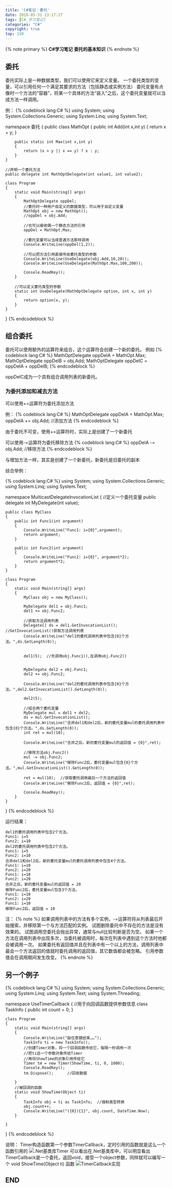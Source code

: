 ```yaml
---
title: 'C#笔记：委托'
date: 2018-05-31 23:17:27
tags: [C#,学习笔记]
categories: "C#"
copyright: true
top: 150
---
```

{% note primary %}
**C#学习笔记** 
**委托的基本知识**
{% endnote %}
<!-- more --> 

## 委托
委托实际上是一种数据类型，我们可以使用它来定义变量。
一个委托类型的变量，可以引用任何一个满足其要求的方法（包括静态或实例方法）
委托变量有点像时一个方法的“容器”，将某一个具体的方法“装入”之后，这个委托变量就可以当成方法一样调用。

例：
{% codeblock lang:C# %}
using System;
using System.Collections.Generic;
using System.Linq;
using System.Text;

namespace 委托
{
    public class MathOpt
    {
        public int Add(int x,int y)
        {
            return x + y;
        }

        public static int Max(int x,int y)
        {
            return (x > y || x == y) ? x : y;
        }
    }

    //声明一个委托方法
    public delegate int MathOptDelegate(int value1, int value2);

    class Program
    {
        static void Main(string[] args)
        {
            MathOptDelegate oppDel;
            //委托时一种用户自定义的数据类型，可以用于自定义变量
            MathOpt obj = new MathOpt();
            //oppDel = obj.Add;

            //也可以接收偶一个静态方法的引用
            oppDel = MathOpt.Max;

            //委托变量可以当成普通方法那样调用
            Console.WriteLine(oppDel(1,2));

            //可以把方法引用直接传给委托类型的参数
            Console.WriteLine(UseDelegate(obj.Add,10,20));
            Console.WriteLine(UseDelegate(MathOpt.Max,100,200));

            Console.ReadKey();
        }

        //可以定义委托类型的参数
        static int UseDelegate(MathOptDelegate option, int x, int y)
        {
            return option(x, y);
        }
    }
}
{% endcodeblock %}


## 组合委托

委托可以使用额外的运算符来组合，这个运算符会创建一个新的委托。
例如
{% codeblock lang:C# %}
MathOptDelegate oppDelA = MathOpt.Max;
MathOptDelegate oppDelB = obj.Add;
MathOptDelegate oppDelC = oppDelA + oppDelB;
{% endcodeblock %}

oppDelC成为一个具有组合调用列表的新委托。


### 为委托添加和减去方法

可以使用+=运算符为委托添加方法

例：
{% codeblock lang:C# %}
MathOptDelegate oppDelA = MathOpt.Max;
oppDelA += obj.Add;           //添加方法
{% endcodeblock %}

由于委托不可变，使用+=运算符时，实际上是创建了一个新委托


可以使用-=运算符为委托移除方法
{% codeblock lang:C# %}
oppDelA -= obj.Add;     //移除方法
{% endcodeblock %}

与增加方法一样，其实是创建了一个新委托，新委托是旧委托的副本

综合举例：

{% codeblock lang:C# %}
using System;
using System.Collections.Generic;
using System.Linq;
using System.Text;

namespace MulticastDelegatelnvocationList
{
    //定义一个委托变量
    public delegate int MyDelegate(int value);
    
    public class MyClass
    {
        public int Func1(int argument)
        {
            Console.WriteLine("Func1: i={0}",argument);
            return argument;
        }

        public int Func2(int argument)
        {
            Console.WriteLine("Func2: i={0}", argument*2);
            return argument*2;
        }
    }

    class Program
    {
        static void Main(string[] args)
        {
            MyClass obj = new MyClass();

            MyDelegate del1 = obj.Func1;
            del1 += obj.Func2;

            //获取方法调用列表
            Delegate[] ds = del1.GetInvocationList();  //GetInvocationList()获取方法调用列表
            Console.WriteLine("del1的委托调用列表中包含{0}个方法。",ds.GetLength(0));


            del1(5);  //先调用obj.Func1(),在调用obj.Func2()


            MyDelegate del2 = obj.Func1;
            del2 += obj.Func2;

            Console.WriteLine("del2的委托调用列表中包含{0}个方法。",del2.GetInvocationList().GetLength(0));

            del2(5);

            //组合两个委托变量
            MyDelegate mul = del1 + del2;
            ds = mul.GetInvocationList();
            Console.WriteLine("合并del1和del2后，新的委托变量mul的委托调用列表中包含{0}个方法。",ds.GetLength(0));
            int ret = mul(10);

            Console.WriteLine("合并之后，新的委托变量mul的返回值 = {0}",ret);

            //移除方法obj.Func2()
            mul -= obj.Func2;
            Console.WriteLine("移除Func2后，委托变量mul包含{0}个方法。",mul.GetInvocationList().GetLength(0));

            ret = mul(10);  //获取委托调用最后一个方法的返回值
            Console.WriteLine("移除Func2后，返回值 = {0}",ret);

            Console.ReadKey();
        }
    }
}
{% endcodeblock %}

运行结果：
```
del1的委托调用列表中包含2个方法。
Func1: i=5
Func2: i=10
del2的委托调用列表中包含2个方法。
Func1: i=5
Func2: i=10
合并del1和del2后，新的委托变量mul的委托调用列表中包含4个方法。
Func1: i=10
Func2: i=20
Func1: i=10
Func2: i=20
合并之后，新的委托变量mul的返回值 = 20
移除Func2后，委托变量mul包含3个方法。
Func1: i=10
Func2: i=20
Func1: i=10
移除Func2后，返回值 = 10

```

注：
{% note %}
如果调用列表中的方法有多个实例，-=运算符将从列表最后开始搜索，并移除第一个与方法匹配的实例。
试图删除委托中不存在的方法是没有效果的。
试图调用空委托会抛出异常，通常与null比较判断是否为空。
如果一个方法在调用列表中出现多次，当委托被调用时，每次在列表中遇到这个方法时他都会被调用一次。
如果委托有返回值并且在列表中有一个以上的方法，调用列表中最会一个方法返回的值就时委托调用的返回值，其它数值都会被忽略。
引用参数值会在调用期间发生改变。
{% endnote %}

## 另一个例子
{% codeblock lang:C# %}
using System;
using System.Collections.Generic;
using System.Linq;
using System.Text;
using System.Threading;

namespace UseTimerCallback
{
    //用于向回调函数提供参数信息
    class TaskInfo
    {
        public int count = 0;
    }


    class Program
    {
        static void Main(string[] args)
        {
            Console.WriteLine("敲任意键结束……");
            TaskInfo ti = new TaskInfo();
            //创建Timer对象，将一个回调函数传给它，每隔一秒调用一次
            //把ti这一个参数对象传给Timer 
            //再将ShowTime的对象引用传给它
            Timer tm = new Timer(ShowTime, ti, 0, 1000);
            Console.ReadKey();
            tm.Dispose();      //回收数据

        }
        //被回调的函数
        static void ShowTime(Object ti)
        {
            TaskInfo obj = ti as TaskInfo;  //强制类型转换
            obj.count++;
            Console.WriteLine("({0}){1}", obj.count, DateTime.Now);
        }

    }
}
{% endcodeblock %}

说明：
Timer构造函数第一个参数TimerCallback，定时引用的函数就是这么一个函数引用的
<img src="http://7xjjdc.com1.z0.glb.clouddn.com/blog/c%23/2018/5/31/timer.JPG" alt=".Net基类库Timer">
可以看出在.Net基类库中，可以明显看出TimerCallback是一个委托，返回void，接受一个object参数，同样就可以编写一个
void ShowTime(Object ti)
函数
<img src="http://7xjjdc.com1.z0.glb.clouddn.com/blog/c%23/2018/5/31/timer2.JPG" alt="TimerCallback实现">


## END